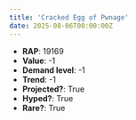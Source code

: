 ```yaml
---
title: 'Cracked Egg of Pwnage'
date: 2025-08-06T00:00:00Z
---
```

- **RAP**: 19169
- **Value**: -1
- **Demand level**: -1
- **Trend**: -1
- **Projected?**: True
- **Hyped?**: True
- **Rare?**: True
